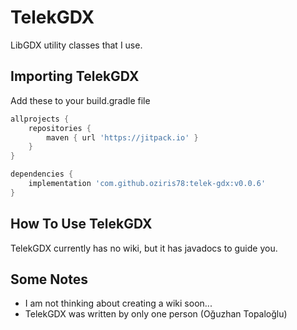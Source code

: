 

# TelekGDX
LibGDX utility classes that I use.

## Importing TelekGDX
Add these to your build.gradle file

```GROOVY
allprojects {
    repositories {
        maven { url 'https://jitpack.io' }
    }
}

dependencies {
    implementation 'com.github.oziris78:telek-gdx:v0.0.6'
}
```


## How To Use TelekGDX

TelekGDX currently has no wiki, but it has javadocs to guide you.


## Some Notes
- I am not thinking about creating a wiki soon...
- TelekGDX was written by only one person (Oğuzhan Topaloğlu)
